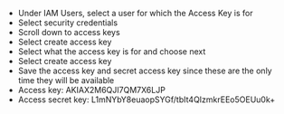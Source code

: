 - Under IAM Users, select a user for which the Access Key is for
- Select security credentials
- Scroll down to access keys
- Select create access key
- Select what the access key is for and choose next
- Select create access key
- Save the access key and secret access key since these are the only time they will be available
- Access key: AKIAX2M6QJI7QM7X6LJP
- Access secret key: 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